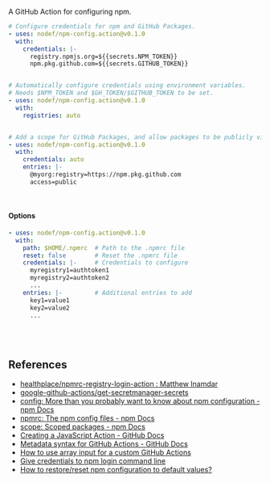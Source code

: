 A GitHub Action for configuring npm.

```yaml
# Configure credentials for npm and GitHub Packages.
- uses: nodef/npm-config.action@v0.1.0
  with:
    credentials: |-
      registry.npmjs.org=${{secrets.NPM_TOKEN}}
      npm.pkg.github.com=${{secrets.GITHUB_TOKEN}}


# Automatically configure credentials using environment variables.
# Needs $NPM_TOKEN and $GH_TOKEN/$GITHUB_TOKEN to be set.
- uses: nodef/npm-config.action@v0.1.0
  with:
    registries: auto


# Add a scope for GitHub Packages, and allow packages to be publicly visible
- uses: nodef/npm-config.action@v0.1.0
  with:
    credentials: auto
    entries: |-
      @myorg:registry=https://npm.pkg.github.com
      access=public
```

<br>


#### Options

```yaml
- uses: nodef/npm-config.action@v0.1.0
  with:
    path: $HOME/.npmrc  # Path to the .npmrc file
    reset: false        # Reset the .npmrc file
    credentials: |-     # Credentials to configure
      myregistry1=authtoken1
      myregistry2=authtoken2
      ...
    entries: |-         # Additional entries to add
      key1=value1
      key2=value2
      ...
```

<br>
<br>


## References

- [healthplace/npmrc-registry-login-action : Matthew Inamdar](https://github.com/healthplace/npmrc-registry-login-action)
- [google-github-actions/get-secretmanager-secrets](https://github.com/google-github-actions/get-secretmanager-secrets)
- [config: More than you probably want to know about npm configuration - npm Docs](https://docs.npmjs.com/cli/v9/using-npm/config)
- [npmrc: The npm config files - npm Docs](https://docs.npmjs.com/cli/v9/configuring-npm/npmrc)
- [scope: Scoped packages - npm Docs](https://docs.npmjs.com/cli/v9/using-npm/scope)
- [Creating a JavaScript Action - GitHub Docs](https://docs.github.com/en/actions/creating-actions/creating-a-javascript-action)
- [Metadata syntax for GitHub Actions - GitHub Docs](https://docs.github.com/en/actions/creating-actions/metadata-syntax-for-github-actions)
- [How to use array input for a custom GitHub Actions](https://stackoverflow.com/a/75420778/1413259)
- [Give credentials to npm login command line](https://stackoverflow.com/a/54540693/1413259)
- [How to restore/reset npm configuration to default values?](https://stackoverflow.com/a/20934521/1413259)
